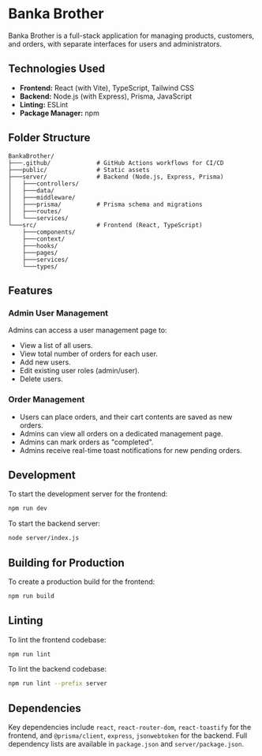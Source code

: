 # Banka Brother

Banka Brother is a full-stack application for managing products, customers, and orders, with separate interfaces for users and administrators.

## Technologies Used

*   **Frontend:** React (with Vite), TypeScript, Tailwind CSS
*   **Backend:** Node.js (with Express), Prisma, JavaScript
*   **Linting:** ESLint
*   **Package Manager:** npm

## Folder Structure

```
BankaBrother/
├───.github/             # GitHub Actions workflows for CI/CD
├───public/              # Static assets
├───server/              # Backend (Node.js, Express, Prisma)
│   ├───controllers/
│   ├───data/
│   ├───middleware/
│   ├───prisma/          # Prisma schema and migrations
│   ├───routes/
│   └───services/
└───src/                 # Frontend (React, TypeScript)
    ├───components/
    ├───context/
    ├───hooks/
    ├───pages/
    ├───services/
    └───types/
```

## Features

### Admin User Management
Admins can access a user management page to:
*   View a list of all users.
*   View total number of orders for each user.
*   Add new users.
*   Edit existing user roles (admin/user).
*   Delete users.

### Order Management
*   Users can place orders, and their cart contents are saved as new orders.
*   Admins can view all orders on a dedicated management page.
*   Admins can mark orders as "completed".
*   Admins receive real-time toast notifications for new pending orders.

## Development

To start the development server for the frontend:

```bash
npm run dev
```

To start the backend server:

```bash
node server/index.js
```

## Building for Production

To create a production build for the frontend:

```bash
npm run build
```

## Linting

To lint the frontend codebase:

```bash
npm run lint
```

To lint the backend codebase:

```bash
npm run lint --prefix server
```

## Dependencies

Key dependencies include `react`, `react-router-dom`, `react-toastify` for the frontend, and `@prisma/client`, `express`, `jsonwebtoken` for the backend. Full dependency lists are available in `package.json` and `server/package.json`.